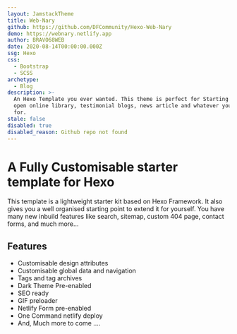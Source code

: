 ```yaml
---
layout: JamstackTheme
title: Web-Nary
github: https://github.com/DFCommunity/Hexo-Web-Nary
demo: https://webnary.netlify.app
author: BRAVO68WEB
date: 2020-08-14T00:00:00.000Z
ssg: Hexo
css:
  - Bootstrap
  - SCSS
archetype:
  - Blog
description: >-
  An Hexo Template you ever wanted. This theme is perfect for Starting an Blog,
  open online library, testimonial blogs, news article and whatever you need it
  for.
stale: false
disabled: true
disabled_reason: Github repo not found
---
```


# A Fully Customisable starter template for Hexo

This template is a lightweight starter kit based on Hexo Framework. It also gives you a well organised starting point to extend it for yourself.​
You have many new inbuild features like search, sitemap, custom 404 page, contact forms, and much more...

## Features

  * Customisable design attributes
  * Customisable global data and navigation
  * Tags and tag archives
  * Dark Theme Pre-enabled
  * SEO ready
  * GIF preloader
  * Netlify Form pre-enabled
  * One Command netlify deploy
  * And, Much more to come ....
